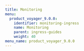 ```yaml
---
title: Monitoring
menu:
  product_voyager_9.0.0:
    identifier: monitoring-ingress
    name: Monitoring
    parent: ingress-guides
    weight: 40
menu_name: product_voyager_9.0.0
---
```

